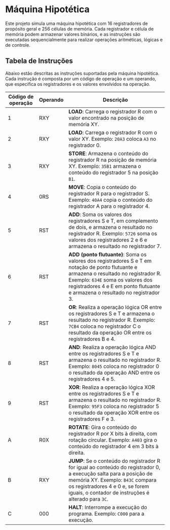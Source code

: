 # Máquina Hipotética

Este projeto simula uma máquina hipotética com 16 registradores de propósito geral e 256 células de memória. Cada registrador e célula de memória podem armazenar valores binários, e as instruções são executadas sequencialmente para realizar operações aritméticas, lógicas e de controle.

## Tabela de Instruções

Abaixo estão descritas as instruções suportadas pela máquina hipotética. Cada instrução é composta por um código de operação e um operando, que especifica os registradores e os valores envolvidos na operação.

| Código de operação | Operando | Descrição |
|--------------------|----------|-----------|
| 1 | RXY | **LOAD**: Carrega o registrador R com o valor encontrado na posição de memória XY. |
| 2 | RXY | **LOAD**: Carrega o registrador R com o valor XY. Exemplo: `20A3` coloca `A3` no registrador 0. |
| 3 | RXY | **STORE**: Armazena o conteúdo do registrador R na posição de memória XY. Exemplo: `35B1` armazena o conteúdo do registrador 5 na posição `B1`. |
| 4 | 0RS | **MOVE**: Copia o conteúdo do registrador R para o registrador S. Exemplo: `40A4` copia o conteúdo do registrador A para o registrador 4. |
| 5 | RST | **ADD**: Soma os valores dos registradores S e T, em complemento de dois, e armazena o resultado no registrador R. Exemplo: `5726` soma os valores dos registradores 2 e 6 e armazena o resultado no registrador 7. |
| 6 | RST | **ADD (ponto flutuante)**: Soma os valores dos registradores S e T em notação de ponto flutuante e armazena o resultado no registrador R. Exemplo: `634E` soma os valores dos registradores 4 e E em ponto flutuante e armazena o resultado no registrador 3. |
| 7 | RST | **OR**: Realiza a operação lógica OR entre os registradores S e T e armazena o resultado no registrador R. Exemplo: `7CB4` coloca no registrador C o resultado da operação OR entre os registradores B e 4. |
| 8 | RST | **AND**: Realiza a operação lógica AND entre os registradores S e T e armazena o resultado no registrador R. Exemplo: `8045` coloca no registrador 0 o resultado da operação AND entre os registradores 4 e 5. |
| 9 | RST | **XOR**: Realiza a operação lógica XOR entre os registradores S e T e armazena o resultado no registrador R. Exemplo: `95F3` coloca no registrador 5 o resultado da operação XOR entre os registradores F e 3. |
| A | R0X | **ROTATE**: Gira o conteúdo do registrador R por X bits à direita, com rotação circular. Exemplo: `A403` gira o conteúdo do registrador 4 em 3 bits à direita. |
| B | RXY | **JUMP**: Se o conteúdo do registrador R for igual ao conteúdo do registrador 0, a execução salta para a posição de memória XY. Exemplo: `B43C` compara os registradores 4 e 0 e, se forem iguais, o contador de instruções é alterado para `3C`. |
| C | 000 | **HALT**: Interrompe a execução do programa. Exemplo: `C000` para a execução. |
